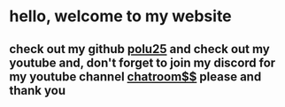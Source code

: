 # hello, welcome to my website 
## check out my github [polu25](https://github.com/polu25) and check out my youtube and, don't forget to join my discord for my youtube channel [chatroom$$](https://discord.gg/Pnr4Wz) please and thank you
